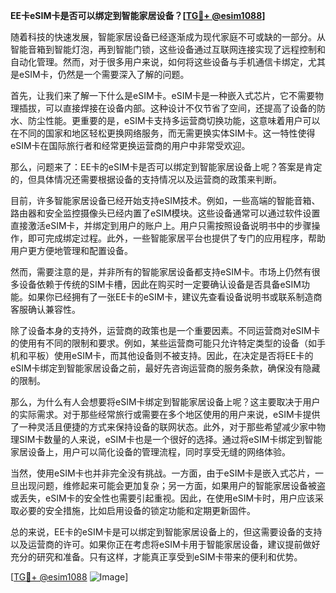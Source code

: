 **EE卡eSIM卡是否可以绑定到智能家居设备？[[TG💪+ @esim1088](https://t.me/s/esim1088)]**

随着科技的快速发展，智能家居设备已经逐渐成为现代家庭不可或缺的一部分。从智能音箱到智能灯泡，再到智能门锁，这些设备通过互联网连接实现了远程控制和自动化管理。然而，对于很多用户来说，如何将这些设备与手机通信卡绑定，尤其是eSIM卡，仍然是一个需要深入了解的问题。

首先，让我们来了解一下什么是eSIM卡。eSIM卡是一种嵌入式芯片，它不需要物理插拔，可以直接焊接在设备内部。这种设计不仅节省了空间，还提高了设备的防水、防尘性能。更重要的是，eSIM卡支持多运营商切换功能，这意味着用户可以在不同的国家和地区轻松更换网络服务，而无需更换实体SIM卡。这一特性使得eSIM卡在国际旅行者和经常更换运营商的用户中非常受欢迎。

那么，问题来了：EE卡的eSIM卡是否可以绑定到智能家居设备上呢？答案是肯定的，但具体情况还需要根据设备的支持情况以及运营商的政策来判断。

目前，许多智能家居设备已经开始支持eSIM技术。例如，一些高端的智能音箱、路由器和安全监控摄像头已经内置了eSIM模块。这些设备通常可以通过软件设置直接激活eSIM卡，并绑定到用户的账户上。用户只需按照设备说明书中的步骤操作，即可完成绑定过程。此外，一些智能家居平台也提供了专门的应用程序，帮助用户更方便地管理和配置设备。

然而，需要注意的是，并非所有的智能家居设备都支持eSIM卡。市场上仍然有很多设备依赖于传统的SIM卡槽，因此在购买时一定要确认设备是否具备eSIM功能。如果你已经拥有了一张EE卡的eSIM卡，建议先查看设备说明书或联系制造商客服确认兼容性。

除了设备本身的支持外，运营商的政策也是一个重要因素。不同运营商对eSIM卡的使用有不同的限制和要求。例如，某些运营商可能只允许特定类型的设备（如手机和平板）使用eSIM卡，而其他设备则不被支持。因此，在决定是否将EE卡的eSIM卡绑定到智能家居设备之前，最好先咨询运营商的服务条款，确保没有隐藏的限制。

那么，为什么有人会想要将eSIM卡绑定到智能家居设备上呢？这主要取决于用户的实际需求。对于那些经常旅行或需要在多个地区使用的用户来说，eSIM卡提供了一种灵活且便捷的方式来保持设备的联网状态。此外，对于那些希望减少家中物理SIM卡数量的人来说，eSIM卡也是一个很好的选择。通过将eSIM卡绑定到智能家居设备上，用户可以简化设备的管理流程，同时享受无缝的网络体验。

当然，使用eSIM卡也并非完全没有挑战。一方面，由于eSIM卡是嵌入式芯片，一旦出现问题，维修起来可能会更加复杂；另一方面，如果用户的智能家居设备被盗或丢失，eSIM卡的安全性也需要引起重视。因此，在使用eSIM卡时，用户应该采取必要的安全措施，比如启用设备的锁定功能和定期更新固件。

总的来说，EE卡的eSIM卡是可以绑定到智能家居设备上的，但这需要设备的支持以及运营商的许可。如果你正在考虑将eSIM卡用于智能家居设备，建议提前做好充分的研究和准备。只有这样，才能真正享受到eSIM卡带来的便利和优势。

[[TG💪+ @esim1088](https://t.me/s/esim1088) ![Image](https://i.postimg.cc/4NQfJmqS/Snipaste-2025-05-13-00-14-12.png)]